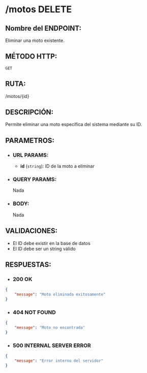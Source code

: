 # /motos DELETE

## Nombre del ENDPOINT:
Eliminar una moto existente.

## MÉTODO HTTP:
``GET``
## RUTA:
/motos/{id}

## DESCRIPCIÓN:
Permite eliminar una moto específica del sistema mediante su ID.

## PARAMETROS:

- ### URL PARAMS:
    - **id** (`string`): ID de la moto a eliminar

- ### QUERY PARAMS:
    Nada

- ### BODY:
    Nada

## VALIDACIONES:
- El ID debe existir en la base de datos
- El ID debe ser un string válido

## RESPUESTAS:

- ### 200 OK
```json
{
    "message": "Moto eliminada exitosamente"
}
```

- ### 404 NOT FOUND
```json
{
    "message": "Moto no encontrada"
}
```

- ### 500 INTERNAL SERVER ERROR
```json
{
    "message": "Error interno del servidor"
}
```